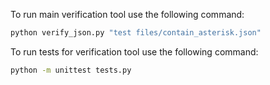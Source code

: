 To run main verification tool use the following command: 

```bash
python verify_json.py "test files/contain_asterisk.json"
```

To run tests for verification tool use the following command: 

```bash
python -m unittest tests.py
```
